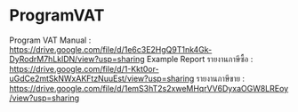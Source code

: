 # ProgramVAT
Program VAT 
Manual : https://drive.google.com/file/d/1e6c3E2HgQ9T1nk4Gk-DyRodrM7hLklDN/view?usp=sharing
Example Report 
รายงานภาษีซื้อ  : https://drive.google.com/file/d/1-Kkt0or-uGdCe2mtSkNWxAKFtzNuuEst/view?usp=sharing
รายงานภาษีขาย :  https://drive.google.com/file/d/1emS3hT2s2xweMHqrVV6DyxaOGW8LREoy/view?usp=sharing
